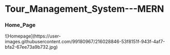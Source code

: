 # Tour_Management_System---MERN
<h3>Home_Page</h3>
![Homepage](https://user-images.githubusercontent.com/99180967/216028846-53f8151f-943f-4af7-bfa2-67ee73a9b732.jpg)
